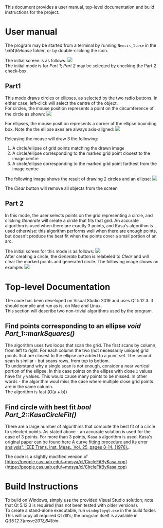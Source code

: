 This document provides a user manual, top-level documentation and build instructions for the project.

# User manual
The program may be started from a terminal by running `Neocis_1.exe` in the *\x64\Release* folder, or by double-clicking the icon.  

The initial screen is as follows: ![](./initialScreen.png)  
The initial mode is for _Part 1_; _Part 2_ may be selected by checking the Part 2 check-box.
## Part1
This mode draws circles or ellipses, as selected by the two radio buttons.  In either case, left-click will select the centre of the object.  
For circles, the mouse position represents a point on the circumference of the circle as shown: ![](./selectCircle.png)  

For ellipses, the mouse position represents a corner of the ellipse bounding box.  Note the the ellipse axes are always axis-aligned: ![](./selectEllipse.png) 

Releasing the mouse will draw 3 the following:  
1. A circle/ellipse of grid points matching the drawn image
2. A circle/ellipse corresponding to the marked grid point closest to the image centre  
3. A circle/ellipse corresponding to the marked grid point farthest from the image centre  

The following image shows the result of drawing 2 circles and an ellipse:  ![](./3Objects.png) 

The *Clear* button will remove all objects from the screen
## Part 2
In this mode, the user selects points on the grid representing a circle, and clicking *Generate* will create a circle that fits that grid.  An accurate algorithm is used when there are exactly 3 points, and Kasa's algorithm is used otherwise:  this algorithm performs well when there are enough points, but doesn't produce the best fit when the points cover a small portion of an arc.  

The initial screen for this mode is as follows: ![](./initialPart2.png)  
After creating a circle, the *Generate* button is relabeled to *Clear* and will clear the marked points and generated circle.  The following image shows an example:  ![](part2example.png)  
# Top-level Documentation
The code has been developed on Visual Studio 2019 and uses Qt 5.12.3.  It should compile and run as is, on Mac and Linux.  
This section will describe two non-trivial algorithms used by the program.  
## Find points corresponding to an ellipse *void Part_1::markSquares()*
The algorithm uses two loops that scan the grid.  The first scans by column, from left to right.  For each column the two (not necessarily unique) grid points that are closest to the ellipse are added to a point set.  The second scan is similar - but scans rows, from top to bottom.  
To understand why a single scan is not enough, consider a near vertical portion of the ellipse.  In this case points on the ellipse with close `x` values have far `y` values.  This would cause many points to be missed.  In other words - the algorithm woul miss the case where multiple close grid points are in the same column.  
The algorithm is fast (O(a + b))  
## Find circle with best fit *bool Part_2::KasaCircleFit()*  
There are a large number of algorithms that compute the best fit of a circle to selected points.  As stated above - an accurate solution is used for the case of 3 points.  For more than 3 points, Kasa's algorithm is used.  Kasa's original paper can be found here [A curve fitting procedure and its error analysis", IEEE Trans. Inst. Meas., Vol. 25, pages 8-14, (1976).](<https://ieeexplore.ieee.org/abstract/document/6312298>).

The code is a slightly modified version of [https://people.cas.uab.edu/~mosya/cl/CircleFitByKasa.cpp](https://people.cas.uab.edu/~mosya/cl/CircleFitByKasa.cpp)  
# Build Instructions
To build on Windows, simply use the provided Visual Studio solution; note that Qt 5.12.3 is required (has not been tested with older versions).  
To create a stand-alone executable, run `windeployqt.exe` in the build folder.  This will copy all required Qt dll's; the program itself is available in *Qt\5.12.3\msvc2017_64\bin*.